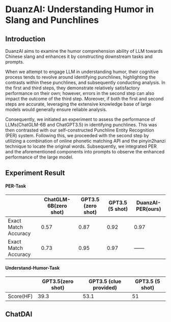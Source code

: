 # DuanzAI: Understanding Humor in Slang and Punchlines

## Introduction

DuanzAI aims to examine the humor comprehension ability of LLM towards Chinese slang and enhances it by constructing downstream tasks and prompts.

When we attempt to engage LLM in understanding humor, their cognitive process tends to revolve around identifying punchlines, highlighting the contrasts within these punchlines, and subsequently conducting analysis. In the first and third steps, they demonstrate relatively satisfactory performance on their own; however, errors in the second step can also impact the outcome of the third step. Moreover, if both the first and second steps are accurate, leveraging the extensive knowledge base of large models would generally ensure reliable analysis. 

Consequently, we initiated an experiment to assess the performance of LLMs(ChatGLM-6B and ChatGPT3.5) in identifying punchlines. This was then contrasted with our self-constructed Punchline Entity Recognition (PER) system. Following this, we proceeded with the second step by utilizing a combination of online phonetic matching API and the pinyin2hanzi technique to locate the original words. Subsequently, we integrated PER and the aforementioned components into prompts to observe the enhanced performance of the large model.

## Experiment Result

#### PER-Task

|                      | ChatGLM-6B(zero shot) | GPT3.5 (zero shot) | GPT3.5 (5 shot) | DuanzAI-PER(ours) |
| -------------------- | --------------------- | ------------------ | --------------- | ----------------- |
| Exact Match Accuracy | 0.57                  | 0.87               | 0.92            | 0.97              |
| Exact Match Accuracy | 0.73                  | 0.95               | 0.97            | ——                |

#### Understand-Humor-Task

|           | GPT3.5(zero shot) | GPT3.5 (clue provided) | GPT3.5 (5 shot) |
| --------- | ----------------- | ---------------------- | --------------- |
| Score(HF) | 39.3              | 53.1                   | 51              |

## ChatDAI



